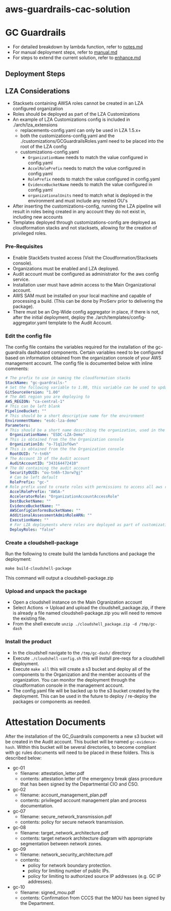 # aws-guardrails-cac-solution

# GC Guardrails

- For detailed breakdown by lambda function, refer to [notes.md](./doc/NOTES.md)
- For manual deployment steps, refer to [manual.md](./doc/MANUAL.md)
- For steps to extend the current solution, refer to [enhance.md](./doc/ENHANCE.md)

## Deployment Steps

## LZA Considerations
- Stacksets containing AWSA roles cannot be created in an LZA configured organization
- Roles should be deployed as part of the LZA Customizations
- An example of LZA Customizations config is included in ./arch/lza_extensions
  - replacements-config.yaml can only be used in LZA 1.5.x+
  - both the customizations-config.yaml and the ./customizations/GCGuardrailsRoles.yaml need to be placed into the root of the LZA config  
  - customizations-config.yaml
    - `OrganizationName` needs to match the value configured in config.yaml
    - `AccelRolePrefix` needs to match the value configured in config.yaml
    - `RolePrefix` needs to match the value configured in config.yaml
    - `EvidenceBucketName` needs to match the value configured in config.yaml
    - `organizationalUnits` need to match what is deployed in the environment and must include any nested OU's
- After inserting the customizations-config, running the LZA pipeline will result in roles being created in any account they do not exist in, including new accounts
- Templates deployed through customizations-config are deployed as cloudformation stacks and not stacksets, allowing for the creation of privileged roles.

### Pre-Requisites

- Enable StackSets trusted access (Visit the Cloudformation/Stacksets console).
- Organizations must be enabled and LZA deployed.
- Audit account must be configured as administrator for the aws config service.
- Installation user must have admin access to the Main Organizational account.
- AWS SAM must be installed on your local machine and capable of processing a build. (This can be done by ProServ prior to delivering the package).
- There must be an Org-Wide config aggregator in place, if there is not, after the initial deployment, deploy the ./arch/templates/config-aggregator.yaml template to the Audit Account.

### Edit the config file

The config file contains the variables required for the installation of the gc-guardrails dashboard components. Certain variables need to be configured based on information obtained from the organization console of your AWS management account.
The config file is documented below with inline comments:

```yaml
# The prefix to use in naming the cloudformation stacks
StackName: "gc-guardrails-"
# Set the following variable to 1.00, this variable can be used to update lambda functions.
GitSourceVersion: "1.00"
# The AWS region you are deploying to
AWS_REGION: "ca-central-1"
# This can be left blank
PipelineBucket: ""
# This should be a short descriptive name for the environment
EnvironmentName: "esdc-lza-demo"
Parameters:
# This should be a short name describing the organization, used in the future for aggregating 
  OrganizationName: "ESDC-LZA-Demo"
# This is obtained from the the Organization console
  OrganizationId: "o-71q12of6wn"
# This is obtained from the the Organization console
  RootOUID: "r-tn6h"
# The Account ID of the Audit account
  AuditAccountID: "343164472410"
# The OU containing the audit account
  SecurityOUID: "ou-tn6h-t3orw7gj"
  # Can be left default
  RolePrefix: "gc-"
# Role prefix used to create roles with permissions to access all aws resources, this is usually defined in an SCP.
  AccelRolePrefix: "AWSA-"
  AcceleratorRole: "OrganizationAccountAccessRole"
  DestBucketName: ""
  EvidenceBucketName: ""
  AWSConfigConformsBucketName: ""
  AdditionalAssessmentAdminRoleARN: ""
  ExecutionName: ""
  # For LZA deployments where roles are deployed as part of customizations
  DeployRoles: "false"
```

### Create a cloudshell-package

Run the following to create build the lambda functions and package the deployment:

```
make build-cloudshell-package
```

This command will output a cloudshell-package.zip

### Upload and unpack the package

- Open a cloudshell instance on the Main Ogranization account
- Select Actions -> Upload and upload the cloudshell_package.zip, if there is already a file named cloudshell-package.zip you will need to remove the existing file.
- From the shell execute ```unzip ./cloudshell_package.zip -d /tmp/gc-dash```

### Install the product

- In the cloudshell navigate to the ```/tmp/gc-dash/``` directory
- Execute ```./cloudshell-config.sh``` this will install pre-reqs for a cloudshell deployment.
- Execute ```make all``` this will create a s3 bucket and deploy all of the components to the Organization and the member accounts of the organization. You can monitor the deployment through the cloudformation console in the management account.
- The config.yaml file will be backed up to the s3 bucket created by the deployment. This can be used in the future to deploy / re-deploy the packages or components as needed.

# Attestation Documents

After the installation of the GC_Guardrails components a new s3 bucket will be created in the Audit account. This bucket will be named ```gc-evidence-hash```. Within this bucket will be several directories, to become compliant with gc rules documents will need to be placed in these folders. This is described below:

- gc-01
  - filename: attestation_letter.pdf
  - contents: attestation letter of the emergency break glass procedure that has been signed by the Departmental CIO and CSO.
- gc-02
  - filename: account_management_plan.pdf
  - contents: privileged account management plan and process documentation.
- gc-07
  - filename: secure_network_transmission.pdf
  - contents: policy for secure network transmission.
- gc-08
  - filename: target_network_architecture.pdf
  - contents: target network architecture diagram with appropriate segmentation between network zones.
- gc-09
  - filename: network_security_architecture.pdf
  - contents:
    - policy for network boundary protection.
    - policy for limiting number of public IPs.
    - policy for limiting to authorized source IP addresses (e.g. GC IP addresses).
- gc-10
  - filename: signed_mou.pdf
  - contents: Confirmation from CCCS that the MOU has been signed by the Department.


